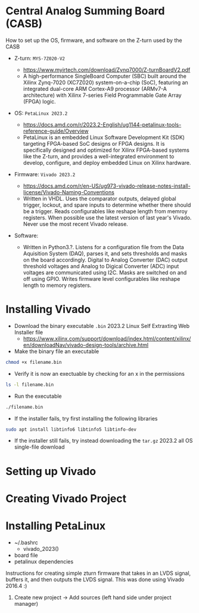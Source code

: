 # Central Analog Summing Board (CASB)
How to set up the OS, firmware, and software on the Z-turn used by the CASB

- Z-turn: `MYS-7Z020-V2`
  - https://www.myirtech.com/download/Zynq7000/Z-turnBoardV2.pdf 
  - A high-performance SingleBoard Computer (SBC) built around the Xilinx Zynq-7020 (XC7Z020) system-on-a-chip (SoC), featuring an integrated dual-core ARM Cortex-A9 processor (ARMv7-A architecture) with Xilinx 7-series Field Programmable Gate Array (FPGA) logic.
    
- OS: `PetaLinux 2023.2`
  - https://docs.amd.com/r/2023.2-English/ug1144-petalinux-tools-reference-guide/Overview
  - PetaLinux is an embedded Linux Software Development Kit (SDK) targeting FPGA-based SoC designs or FPGA designs. It is specifically designed and optimized for Xilinx FPGA-based systems like the Z-turn, and provides a well-integrated environment to develop, configure, and deploy embedded Linux on Xilinx hardware.

- Firmware: `Vivado 2023.2`
  - https://docs.amd.com/r/en-US/ug973-vivado-release-notes-install-license/Vivado-Naming-Conventions 
  - Written in VHDL. Uses the comparator outputs, delayed global trigger, lockout, and spare inputs to determine whether there should be a trigger. Reads configurables like reshape length from memroy registers. When possible use the latest version of last year's Vivado. Never use the most recent Vivado release.

- Software:
  - Written in Python3.?. Listens for a configuration file from the Data Aquisition System (DAQ), parses it, and sets thresholds and masks on the board accordingly. Digital to Analog Converter (DAC) output threshold voltages and Analog to Digical Converter (ADC) input voltages are communicated using I2C. Masks are switched on and off using GPIO. Writes firmware level configurables like reshape length to memory registers.

# Installing Vivado
- Download the binary executable `.bin` 2023.2 Linux Self Extraxting Web Installer file
  - https://www.xilinx.com/support/download/index.html/content/xilinx/en/downloadNav/vivado-design-tools/archive.html
- Make the binary file an executable
```bash
chmod +x filename.bin
```
- Verify it is now an exectuable by checking for an x in the permissions
```bash
ls -l filename.bin
```
- Run the executable
```bash
./filename.bin
```
- If the installer fails, try first installing the following libraries
```bash
sudo apt install libtinfo6 libtinfo5 libtinfo-dev
```
- If the installer still fails, try instead downloading the `tar.gz` 2023.2 all OS single-file download

# Setting up Vivado

# Creating Vivado Project

# Installing PetaLinux




- ~/.bashrc
    - vivado_2023()
- board file
- petalinux dependencies







Instructions for creating simple zturn firmware that takes in an LVDS signal, buffers it, and then outputs the LVDS signal. This was done using Vivado 2016.4 :)

1) Create new project -> Add sources (left hand side under project manager)
